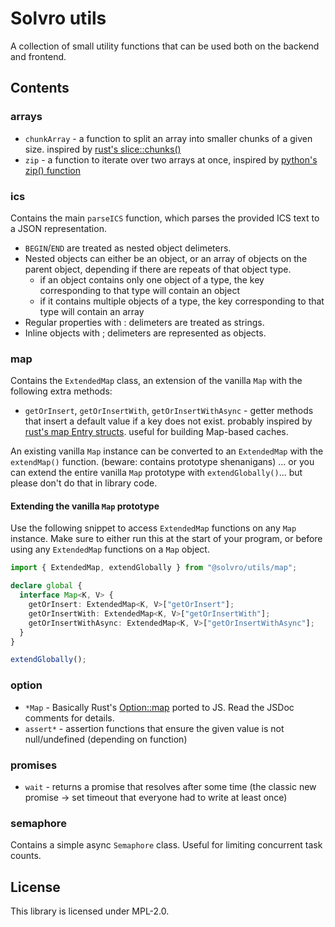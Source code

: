 # Solvro utils

A collection of small utility functions that can be used both on the backend and frontend.

## Contents

### arrays

- `chunkArray` - a function to split an array into smaller chunks of a given size. inspired by [rust's slice::chunks()](https://doc.rust-lang.org/std/primitive.slice.html#method.chunks)
- `zip` - a function to iterate over two arrays at once, inspired by [python's zip() function](https://docs.python.org/3/library/functions.html#zip)

### ics

Contains the main `parseICS` function, which parses the provided ICS text to a JSON representation.

- `BEGIN`/`END` are treated as nested object delimeters.
- Nested objects can either be an object, or an array of objects on the parent object, depending if there are repeats of that object type.
  - if an object contains only one object of a type, the key corresponding to that type will contain an object
  - if it contains multiple objects of a type, the key corresponding to that type will contain an array
- Regular properties with : delimeters are treated as strings.
- Inline objects with ; delimeters are represented as objects.

### map

Contains the `ExtendedMap` class, an extension of the vanilla `Map` with the following extra methods:

- `getOrInsert`, `getOrInsertWith`, `getOrInsertWithAsync` - getter methods that insert a default value if a key does not exist. probably inspired by [rust's map Entry structs](https://doc.rust-lang.org/std/collections/hash_map/enum.Entry.html). useful for building Map-based caches.

An existing vanilla `Map` instance can be converted to an `ExtendedMap` with the `extendMap()` function. (beware: contains prototype shenanigans)
... or you can extend the entire vanilla `Map` prototype with `extendGlobally()`... but please don't do that in library code.

#### Extending the vanilla `Map` prototype

Use the following snippet to access `ExtendedMap` functions on any `Map` instance.
Make sure to either run this at the start of your program, or before using any `ExtendedMap` functions on a `Map` object.

```ts
import { ExtendedMap, extendGlobally } from "@solvro/utils/map";

declare global {
  interface Map<K, V> {
    getOrInsert: ExtendedMap<K, V>["getOrInsert"];
    getOrInsertWith: ExtendedMap<K, V>["getOrInsertWith"];
    getOrInsertWithAsync: ExtendedMap<K, V>["getOrInsertWithAsync"];
  }
}

extendGlobally();
```

### option

- `*Map` - Basically Rust's [Option::map](https://doc.rust-lang.org/std/option/enum.Option.html#method.map) ported to JS. Read the JSDoc comments for details.
- `assert*` - assertion functions that ensure the given value is not null/undefined (depending on function)

### promises

- `wait` - returns a promise that resolves after some time (the classic new promise -> set timeout that everyone had to write at least once)

### semaphore

Contains a simple async `Semaphore` class.
Useful for limiting concurrent task counts.

## License

This library is licensed under MPL-2.0.
